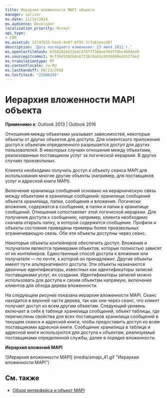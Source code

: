 ```yaml
---
title: Иерархия вложенности MAPI объекта
manager: soliver
ms.date: 11/16/2014
ms.audience: Developer
localization_priority: Normal
api_type:
- COM
ms.assetid: 33747835-6eeb-4e07-8f92-3cfa81eecd0f
description: 'Дата последнего изменения: 23 июля 2011 г.'
ms.openlocfilehash: 6350202eb22edc478f7738bebf6d7f0bc4684ee0
ms.sourcegitcommit: 0cf39e5382b8c6f236c8a63c6036849ed3527ded
ms.translationtype: MT
ms.contentlocale: ru-RU
ms.lasthandoff: 08/23/2018
ms.locfileid: "22566245"
---
```

# <a name="mapi-object-containment-hierarchy"></a>Иерархия вложенности MAPI объекта
  
**Применимо к**: Outlook 2013 | Outlook 2016 
  
Отношения между объектами указывает зависимостей, некоторые объекты от других объектов для доступа. Для клиентского приложения доступ к объектам определенного разрешается доступ для других пользователей. В некоторых случаях отношения между объектами, реализованные поставщиком услуг за логической иерархии. В других случаях произвольных. 
  
Клиента необходимо получить доступ к объекту сеанса MAPI для использования многие другие объекты (например, для поставщиков услуг и адресной книги MAPI).
  
Включение хранилища сообщений основано на иерархическую связь между объектами в хранилище сообщений: хранилище сообщений объекта хранилища, папки, сообщения и вложения. Логически вложения, содержатся в сообщения, в папки и папки в хранилище сообщений. Отношения сопоставляет этой логической иерархии. Для получения доступа к сообщению, например, клиента необходимо сначала открыть папку, в которой содержится сообщение. Профили и объекты состояния приведены примеры более произвольных ограничивающую связь. Обе эти объекты доступны через сеанс. 
  
Некоторые объекты контейнеров обеспечить доступ. Вложения и получатели являются примерами объектов, которые полностью зависят от их контейнеров. Единственный способ доступа к вложения или получателя — по почте, к которой он принадлежит. Другие объекты имеют пути альтернативного доступа. Эти объекты назначаются двоичные идентификаторы, известных как идентификаторы записей поставщиками услуг, их создания. Идентификаторы записей можно использовать для доступа к своим объектам напрямую, включение клиентов для обхода дерева вложенности. 
  
На следующем рисунке показана иерархия вложенности MAPI. Сеанс находится в верхней части дерева, так как они через сеанс, что клиент получает доступ ко всем другим объектам. Следующий уровень включает в себя в таблице хранилища сообщений, объект таблицы, где перечислены свойства для всех поставщиков хранилища сообщений в текущем сеансе и адресной книги, чтобы предоставить доступ ко всем поставщиками адресной книги. Сообщение хранилища в таблице и адресной книги используются для доступа к объектам, реализуемый поставщиками определенной службы, далее в порядке вложенности.
  
**Иерархия вложений MAPI**
  
![Иерархия вложенности MAPI] (media/amapi_41.gif "Иерархия вложенности MAPI")
  
## <a name="see-also"></a>См. также

- [Обзор интерфейса и объект MAPI](mapi-object-and-interface-overview.md)

